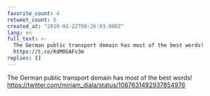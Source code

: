 ```yaml
---
favorite_count: 4
retweet_count: 0
created_at: "2019-01-22T09:26:03.000Z"
lang: en
full_text: >-
  The German public transport domain has most of the best words!
  https://t.co/KdMOGAFv3m
replies: []
---
```


The German public transport domain has most of the best words!
<https://twitter.com/mirjam_diala/status/1087631492937854976>
